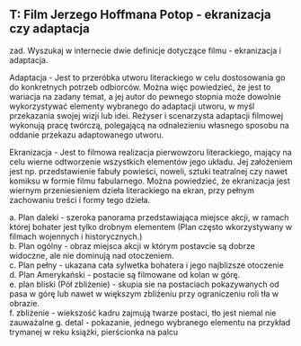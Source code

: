 ## T: Film Jerzego Hoffmana Potop - ekranizacja czy adaptacja

zad. Wyszukaj w internecie dwie definicje dotyczące filmu - ekranizacja i adaptacja.

Adaptacja - Jest to przeróbka utworu literackiego w celu dostosowania go do konkretnych potrzeb odbiorców. Można więc powiedzieć, że jest to wariacja na zadany temat, a jej autor do pewnego stopnia może dowolnie wykorzystywać elementy wybranego do adaptacji utworu, w myśl przekazania swojej wizji lub idei. Reżyser i scenarzysta adaptacji filmowej wykonują pracę twórczą, polegającą na odnalezieniu własnego sposobu na oddanie przekazu adaptowanego utworu.

Ekranizacja - Jest to filmowa realizacja pierwowzoru literackiego, mający na celu wierne odtworzenie wszystkich elementów jego układu. Jej założeniem jest np. przedstawienie fabuły powieści, noweli, sztuki teatralnej czy nawet komiksu w formie filmu fabularnego. Można powiedzieć, że ekranizacja jest wiernym przeniesieniem dzieła literackiego na ekran, przy pełnym zachowaniu treści i formy tego dzieła.

a. Plan daleki - szeroka panorama przedstawiająca miejsce akcji, w ramach której bohater jest tylko drobnym elementem (Plan często wkorzystywany w filmach wojennych i historycznych.)  
b. Plan ogólny - obraz miejsca akcji  w którym postavcie są dobrze widoczne, ale nie dominują nad otoczeniem.  
c. Plan pełny  -  ukazana cała sylwetka bohatera i jego najblizsze otoczenie  
d. Plan Amerykański - postacie są filmowane od kolan w górę.  
e. plan bliski (Pół zbliżenie) - skupia sie na postaciach pokazywanych od pasa w górę lub nawet w większym zbliżeniu przy ograniczeniu roli tła w obrazie.  
f. zbliżenie - wiekszość kadru zajmują twarze postaci, tło jest niemal nie zauważalne
g. detal - pokazanie, jednego wybranego elementu na przykład trymanej w reku książki, pierścionka na palcu
